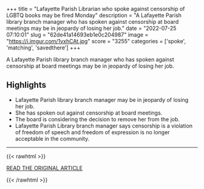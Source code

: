 +++
title = "Lafayette Parish Librarian who spoke against censorship of LGBTQ books may be fired Monday"
description = "A Lafayette Parish library branch manager who has spoken against censorship at board meetings may be in jeopardy of losing her job."
date = "2022-07-25 07:10:01"
slug = "62de41a14693eb1e0c204987"
image = "https://i.imgur.com/1vxhCAt.jpg"
score = "3255"
categories = ['spoke', 'matching', 'savedthere']
+++

A Lafayette Parish library branch manager who has spoken against censorship at board meetings may be in jeopardy of losing her job.

## Highlights

- Lafayette Parish library branch manager may be in jeopardy of losing her job.
- She has spoken out against censorship at board meetings.
- The board is considering the decision to remove her from the job.
- Lafayette Parish Library branch manager says censorship is a violation of freedom of speech and freedom of expression is no longer acceptable in the community.

---

{{< rawhtml >}}
  <p class="article-category">
    <a target="_blank" href="https://www.theadvocate.com/acadiana/news/article_7d1f549a-0a21-11ed-b48a-0f6416960652.html">READ THE ORIGINAL ARTICLE</a>
  </p>
{{< /rawhtml >}}
